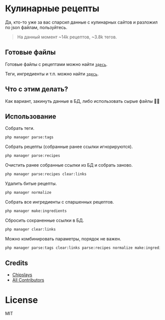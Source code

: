 # Кулинарные рецепты

Да, кто-то уже за вас спарсил данные с кулинарных сайтов и разложил по json файлам, пользуйтесь.

> На данный момент ~14k рецептов, ~3.8k тегов.

## Готовые файлы

Готовые файлы с рецептами можно найти [`здесь`](storage/recipes).

Теги, ингредиенты и т.п. можно найти [`здесь`](storage).

## Что с этим делать?

Как вариант, закинуть данные в БД, либо использовать сырые файлы 🤷‍♂️

## Использование

Собрать теги.

```bash
php manager parse:tags
```

Собрать рецепты (собранные ранее ссылки игнорируются).

```bash
php manager parse:recipes
```

Очистить ранее собранные ссылки из БД и собрать заново.

```bash
php manager parse:recipes clear:links
```

Удалить битые рецепты.

```bash
php manager normalize
```

Собрать все ингредиенты с спаршенных рецептов.

```bash
php manager make:ingredients
```

Сбросить сохраненные ссылки в БД.

```bash
php manager clear:links
```

Можно комбинировать параметры, порядок не важен.

```bash
php manager parse:tags clear:links parse:recipes normalize make:ingredients
```

## Credits

- [Chipslays](https://github.com/chipslays)
- [All Contributors](../../contributors)

# License

MIT